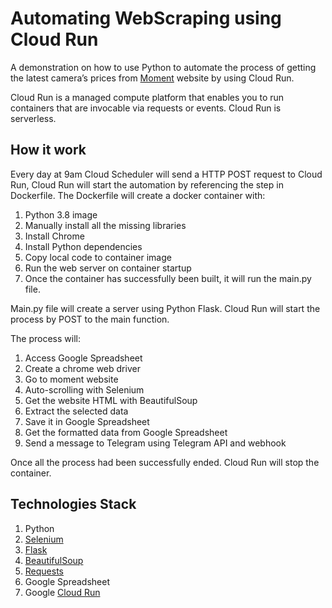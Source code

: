 # Automating WebScraping using Cloud Run

A demonstration on how to use Python to automate the process of getting the latest camera’s prices from [Moment](https://www.shopmoment.com/) website by using Cloud Run.

Cloud Run is a managed compute platform that enables you to run containers that are invocable via requests or events. Cloud Run is serverless.

## How it work

Every day at 9am Cloud Scheduler will send a HTTP POST request to Cloud Run, Cloud Run will start the automation by referencing the step in Dockerfile. The Dockerfile will create a docker container with:
1. Python 3.8 image
2. Manually install all the missing libraries
3. Install Chrome
4. Install Python dependencies
5. Copy local code to container image
6. Run the web server on container startup
7. Once the container has successfully been built, it will run the main.py file.

Main.py file will create a server using Python Flask. Cloud Run will start the process by POST to the main function.

The process will:
1. Access Google Spreadsheet
2. Create a chrome web driver
3. Go to moment website
4. Auto-scrolling with Selenium
5. Get the website HTML with BeautifulSoup
6. Extract the selected data
7. Save it in Google Spreadsheet
8. Get the formatted data from Google Spreadsheet
9. Send a message to Telegram using Telegram API and webhook

Once all the process had been successfully ended. Cloud Run will stop the container.


## Technologies Stack
1. Python
2. [Selenium](https://www.selenium.dev/)
3. [Flask](https://flask.palletsprojects.com/en/2.0.x/)
4. [BeautifulSoup](https://www.crummy.com/software/BeautifulSoup/bs4/doc/)
5. [Requests](https://docs.python-requests.org/en/latest/)
6. Google Spreadsheet
7. Google [Cloud Run](https://cloud.google.com/run)
